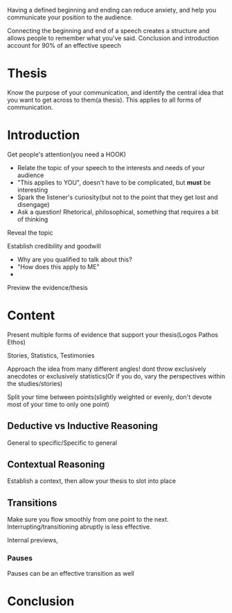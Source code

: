 Having a defined beginning and ending can reduce anxiety, and help you communicate your position to the audience. 

Connecting the beginning and end of a speech creates a structure and allows people to remember what you've said. Conclusion and introduction account for 90% of an effective speech

# Thesis
Know the purpose of your communication, and identify the central idea that you want to get across to them(a thesis). This applies to all forms of communication. 

# Introduction
Get people's attention(you need a HOOK)
- Relate the topic of your speech to the interests and needs of your audience
- "This applies to YOU", doesn't have to be complicated, but **must** be interesting
- Spark the listener's curiosity(but not to the point that they get lost and disengage)
- Ask a question! Rhetorical, philosophical, something that requires a bit of thinking

Reveal the topic

Establish credibility and goodwill 
- Why are you qualified to talk about this?
- "How does this apply to ME"
- 

Preview the evidence/thesis

# Content
Present multiple forms of evidence that support your thesis(Logos Pathos Ethos)

Stories, Statistics, Testimonies

Approach the idea from many different angles! dont throw exclusively anecdotes or exclusively statistics(Or if you do, vary the perspectives within the studies/stories)

Split your time between points(slightly weighted or evenly, don't devote most of your time to only one point)

## Deductive vs Inductive Reasoning
General to specific/Specific to general

## Contextual Reasoning
Establish a context, then allow your thesis to slot into place

## Transitions
Make sure you flow smoothly from one point to the next. Interrupting/transitioning abruptly is less effective. 

Internal previews, 

### Pauses 
Pauses can be an effective transition as well

# Conclusion



